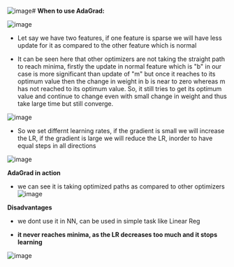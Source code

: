 ![image](https://github.com/user-attachments/assets/06bb386d-a0c4-4386-9bea-224e41c3aaa8)# **When to use AdaGrad:**

![image](https://github.com/user-attachments/assets/067a38b2-aca8-4823-97fe-5caf23aa5bd3)

* Let say we have two features, if one feature is sparse we will have less update for it as compared to the other feature which is normal

* It can be seen here that other optimizers are not taking the straight path to reach minima, firstly the update in normal feature which is "b" in our case is more significant than update of "m" but once it reaches to its optimum value then the change in weight in b is near to zero whereas m has not reached to its optimum value. So, it still tries to get its optimum value and continue to change even with small change in weight and thus take large time but still converge.

![image](https://github.com/user-attachments/assets/9622e3ab-b5d9-4354-862e-fdfe8e536049)

* So we set differnt learning rates, if the gradient is small we will increase the LR, if the gradient is large we will reduce the LR, inorder to have equal steps in all directions

![image](https://github.com/user-attachments/assets/f7eb9a72-e0b7-40cb-a789-c3efc2e5b001)


**AdaGrad in action**
* we can see it is taking optimized paths as compared to other optimizers
![image](https://github.com/user-attachments/assets/c21915eb-c32d-4896-bb96-807e424b489c)


**Disadvantages**
* we dont use it in NN, can be used in simple task like Linear Reg

* **it never reaches minima, as the LR decreases too much and it stops learning**

![image](https://github.com/user-attachments/assets/762608d4-d2d6-4959-a36d-f90ca40cbbd8)



